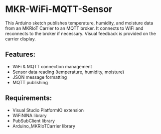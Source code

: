 # MKR-WiFi-MQTT-Sensor
 This Arduino sketch publishes temperature, humidity, and moisture data from an MKRIoT Carrier to an MQTT broker. It connects to WiFi and reconnects to the broker if necessary. Visual feedback is provided on the carrier display.

## Features:

- WiFi & MQTT connection management
- Sensor data reading (temperature, humidity, moisture)
- JSON message formatting
- MQTT publishing

## Requirements:

- Visual Studio PlatformIO extension
- WiFiNINA library
- PubSubClient library
- Arduino_MKRIoTCarrier library
